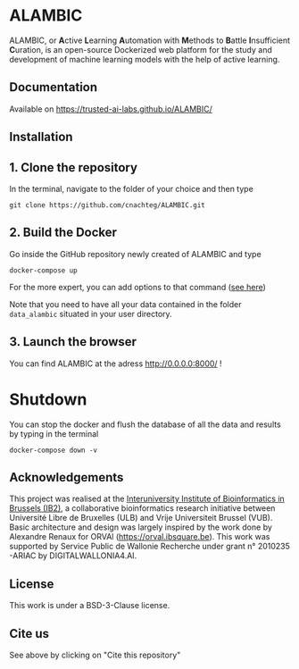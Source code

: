 # ALAMBIC
ALAMBIC, or **A**ctive **L**earning **A**utomation with **M**ethods to **B**attle **I**nsufficient **C**uration, is an open-source Dockerized web platform for the study
and development of machine learning models with the help of active learning.

## Documentation
Available on https://trusted-ai-labs.github.io/ALAMBIC/

## Installation
## 1. Clone the repository
In the terminal, navigate to the folder of your choice and then type

```
git clone https://github.com/cnachteg/ALAMBIC.git
```

## 2. Build the Docker
Go inside the GitHub repository newly created of ALAMBIC and type

```
docker-compose up
```

For the more expert, you can add options to that command ([see here](https://docs.docker.com/compose/reference/up/))

Note that you need to have all your data contained in the folder `data_alambic` situated in your user directory.

## 3. Launch the browser
You can find ALAMBIC at the adress <a href="http://0.0.0.0:8000/" target="_blank">http://0.0.0.0:8000/</a> !

# Shutdown
You can stop the docker and flush the database of all the data and results by typing in the terminal

```
docker-compose down -v
```

## Acknowledgements
This project was realised at the <a href="http://ibsquare.be" target="_blank"><span class="ltf">Interuniversity Institute of Bioinformatics in Brussels (IB2)</a>, a collaborative
bioinformatics research initiative between Université Libre de Bruxelles (ULB) and Vrije Universiteit Brussel (VUB).
Basic architecture and design was largely inspired by the work done by Alexandre Renaux for ORVAl (<a href="https://orval.ibsquare.be" target="_blank"><span class="ltf">https://orval.ibsquare.be</span></a>).
This work was supported by Service Public de Wallonie Recherche under grant n° 2010235 -ARIAC by DIGITALWALLONIA4.AI.

## License
This work is under a BSD-3-Clause license.

## Cite us
See above by clicking on "Cite this repository"